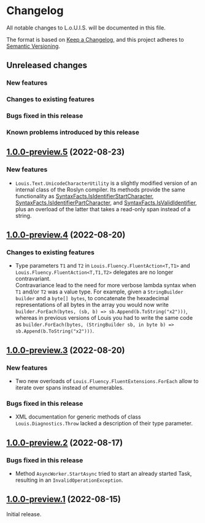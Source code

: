 # Changelog

All notable changes to L.o.U.I.S. will be documented in this file.

The format is based on [Keep a Changelog](https://keepachangelog.com/en/1.0.0/),
and this project adheres to [Semantic Versioning](https://semver.org/spec/v2.0.0.html).

## Unreleased changes

### New features

### Changes to existing features

### Bugs fixed in this release

### Known problems introduced by this release

## [1.0.0-preview.5](https://github.com/Tenacom/Louis/releases/tag/1.0.0-preview.5) (2022-08-23)

### New features

- `Louis.Text.UnicodeCharacterUtility` is a slightly modified version of an internal class of the Roslyn compiler.
Its methods provide the same functionality as
[SyntaxFacts.IsIdentifierStartCharacter](https://docs.microsoft.com/en-us/dotnet/api/microsoft.codeanalysis.csharp.syntaxfacts.isidentifierstartcharacter),
[SyntaxFacts.IsIdentifierPartCharacter](https://docs.microsoft.com/en-us/dotnet/api/microsoft.codeanalysis.csharp.syntaxfacts.isidentifierpartcharacter), and
[SyntaxFacts.IsValidIdentifier](https://docs.microsoft.com/en-us/dotnet/api/microsoft.codeanalysis.csharp.syntaxfacts.isvalididentifier),
plus an overload of the latter that takes a read-only span instead of a string.

## [1.0.0-preview.4](https://github.com/Tenacom/Louis/releases/tag/1.0.0-preview.4) (2022-08-20)

### Changes to existing features

- Type parameters `T1` and `T2` in `Louis.Fluency.FluentAction<T,T1>` and `Louis.Fluency.FluentAction<T,T1,T2>` delegates are no longer contravariant.  
Contravariance lead to the need for more verbose lambda syntax when `T1` and/or `T2` was a value type. For example, given a `StringBuilder builder` and a `byte[] bytes`,
to concatenate the hexadecimal representations of all bytes in the array you would now write `builder.ForEach(bytes, (sb, b) => sb.Append(b.ToString("x2")))`, whereas
in previous versions of Louis you had to write the same code as `builder.ForEach(bytes, (StringBuilder sb, in byte b) => sb.Append(b.ToString("x2")))`.

## [1.0.0-preview.3](https://github.com/Tenacom/Louis/releases/tag/1.0.0-preview.3) (2022-08-20)

### New features

- Two new overloads of `Louis.Fluency.FluentExtensions.ForEach` allow to iterate over spans instead of enumerables.

### Bugs fixed in this release

- XML documentation for generic methods of class `Louis.Diagnostics.Throw` lacked a description of their type parameter.

## [1.0.0-preview.2](https://github.com/Tenacom/Louis/releases/tag/1.0.0-preview.2) (2022-08-17)

### Bugs fixed in this release

- Method `AsyncWorker.StartAsync` tried to start an already started Task, resulting in an `InvalidOperationException`.

## [1.0.0-preview.1](https://github.com/Tenacom/Louis/releases/tag/1.0.0-preview.1) (2022-08-15)

Initial release.
